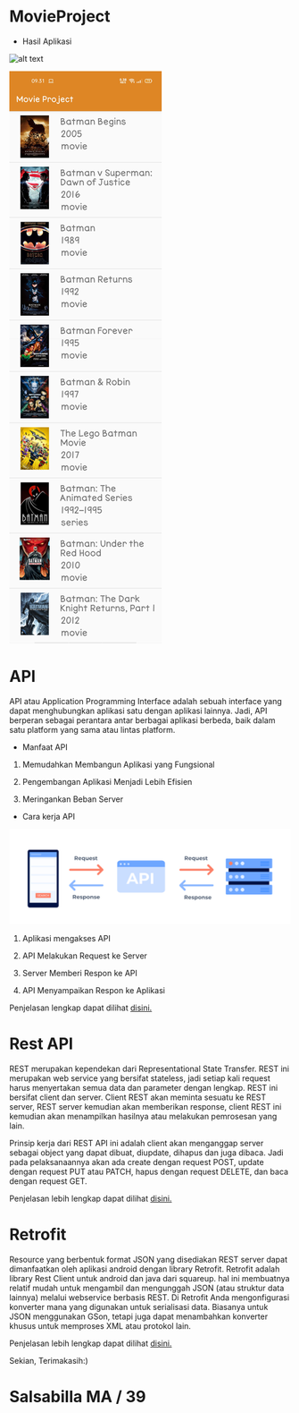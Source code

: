# MovieProject

- Hasil Aplikasi 

![alt text](MovieProject/app.gif)

![alt text](MovieProject/app.jpg)


# API

API atau Application Programming Interface adalah sebuah interface yang dapat menghubungkan aplikasi satu dengan aplikasi lainnya. Jadi, API berperan sebagai perantara antar berbagai aplikasi berbeda, baik dalam satu platform yang sama atau lintas platform.

- Manfaat API

1. Memudahkan Membangun Aplikasi yang Fungsional

2. Pengembangan Aplikasi Menjadi Lebih Efisien

3. Meringankan Beban Server

- Cara kerja API 

![alt text](MovieProject/api.jpg)

1. Aplikasi mengakses API

2. API Melakukan Request ke Server

3. Server Memberi Respon ke API

4. API Menyampaikan Respon ke Aplikasi

Penjelasan  lengkap dapat dilihat [disini.](https://www.niagahoster.co.id/blog/api-adalah/#:~:text=API%20atau%20Application%20Programming%20Interface,yang%20sama%20atau%20lintas%20platform.)


# Rest API

REST merupakan kependekan dari Representational State Transfer. REST ini merupakan web service yang bersifat stateless, jadi setiap kali request harus menyertakan semua data dan parameter dengan lengkap. REST ini bersifat client dan server. Client REST akan meminta sesuatu ke REST server, REST server kemudian akan memberikan response, client REST ini kemudian akan menampilkan hasilnya atau melakukan pemrosesan yang lain.

Prinsip kerja dari  REST API ini adalah client akan menganggap  server sebagai object yang dapat dibuat, diupdate, dihapus dan juga dibaca. Jadi pada pelaksanaannya akan ada create dengan request POST, update dengan request PUT atau PATCH, hapus dengan request DELETE, dan baca dengan request GET.

Penjelasan lebih lengkap dapat dilihat [disini.](https://www.proweb.co.id/articles/restful/restful-api.html)


# Retrofit

Resource yang berbentuk format JSON yang disediakan REST server dapat dimanfaatkan oleh aplikasi android dengan library Retrofit. Retrofit adalah library Rest Client untuk android dan java dari squareup. hal ini membuatnya relatif mudah untuk mengambil dan mengunggah JSON (atau struktur data lainnya) melalui webservice berbasis REST. Di Retrofit Anda mengonfigurasi konverter mana yang digunakan untuk serialisasi data. Biasanya untuk JSON menggunakan GSon, tetapi juga dapat menambahkan konverter khusus untuk memproses XML atau protokol lain.

Penjelasan lebih lengkap dapat dilihat [disini.](https://polinema-mobile.github.io/jobsheet/10/00.html)


Sekian, Terimakasih:)

# Salsabilla MA / 39

